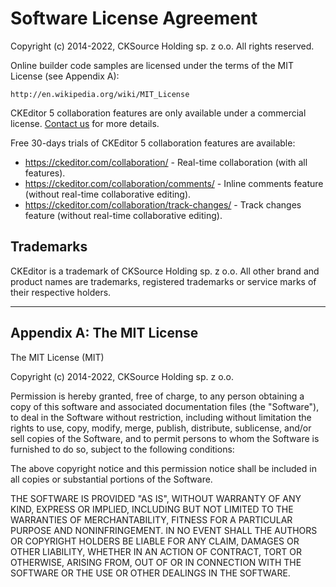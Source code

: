 Software License Agreement
==========================

Copyright (c) 2014-2022, CKSource Holding sp. z o.o. All rights reserved.

Online builder code samples are licensed under the terms of the MIT License (see Appendix A):

	http://en.wikipedia.org/wiki/MIT_License

CKEditor 5 collaboration features are only available under a commercial
license. [Contact us](https://ckeditor.com/contact/) for more details.

Free 30-days trials of CKEditor 5 collaboration features are available:

* https://ckeditor.com/collaboration/ - Real-time collaboration (with all features).
* https://ckeditor.com/collaboration/comments/ - Inline comments feature (without real-time collaborative editing).
* https://ckeditor.com/collaboration/track-changes/ - Track changes feature (without real-time collaborative editing).

Trademarks
----------

CKEditor is a trademark of CKSource Holding sp. z o.o. All other brand
and product names are trademarks, registered trademarks or service
marks of their respective holders.

---

Appendix A: The MIT License
---------------------------

The MIT License (MIT)

Copyright (c) 2014-2022, CKSource Holding sp. z o.o.

Permission is hereby granted, free of charge, to any person obtaining a copy
of this software and associated documentation files (the "Software"), to deal
in the Software without restriction, including without limitation the rights
to use, copy, modify, merge, publish, distribute, sublicense, and/or sell
copies of the Software, and to permit persons to whom the Software is
furnished to do so, subject to the following conditions:

The above copyright notice and this permission notice shall be included in
all copies or substantial portions of the Software.

THE SOFTWARE IS PROVIDED "AS IS", WITHOUT WARRANTY OF ANY KIND, EXPRESS OR
IMPLIED, INCLUDING BUT NOT LIMITED TO THE WARRANTIES OF MERCHANTABILITY,
FITNESS FOR A PARTICULAR PURPOSE AND NONINFRINGEMENT. IN NO EVENT SHALL THE
AUTHORS OR COPYRIGHT HOLDERS BE LIABLE FOR ANY CLAIM, DAMAGES OR OTHER
LIABILITY, WHETHER IN AN ACTION OF CONTRACT, TORT OR OTHERWISE, ARISING FROM,
OUT OF OR IN CONNECTION WITH THE SOFTWARE OR THE USE OR OTHER DEALINGS IN
THE SOFTWARE.
